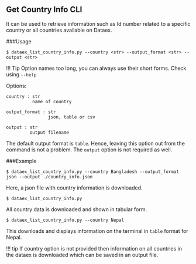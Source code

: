 ## Get Country Info CLI

It can be used to retrieve information such as Id number related to a specific country or all countries available on Dataex. 

###Usage
```
$ dataex_list_country_info.py --country <str> --output_format <str> --output <str>
```
!!! Tip
    Option names too long, you can always use their short forms. Check using `--help`
    
Options:
```
country : str
          name of country      

output_format : str
                json, table or csv       

output : str
         output filename
```      
   
The default output format is `table`. Hence, leaving this option out from the command is not a problem. The `output` option is not required as well.

###Example

```
$ dataex_list_country_info.py --country Bangladesh --output_format  json --output ./country_info.json

```
Here, a json file with country information is downloaded.


```
$ dataex_list_country_info.py
```
All country data is downloaded and shown in tabular form.

```
$ dataex_list_country_info.py --country Nepal
```
This downloads and displays information on the terminal in `table` format for Nepal. 


!!! tip
    If country option is not provided then information on all countries in the dataex is downloaded which can be saved in an output file. 


